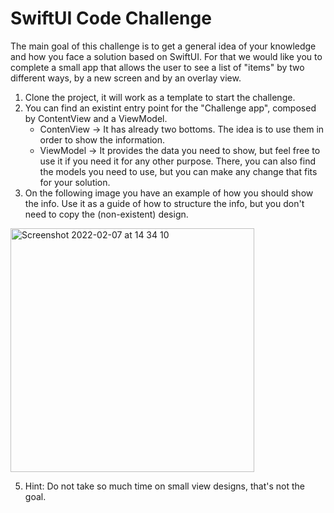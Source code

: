 # SwiftUI Code Challenge

The main goal of this challenge is to get a general idea of your knowledge and how you face a solution based on SwiftUI.
For that we would like you to complete a small app that allows the user to see a list of "items" by two different ways, by a new screen and by an overlay view.

1. Clone the project, it will work as a template to start the challenge.
2. You can find an existint entry point for the "Challenge app", composed by ContentView and a ViewModel. 
    - ContenView -> It has already two bottoms. The idea is to use them in order to show the information. 
    - ViewModel -> It provides the data you need to show, but feel free to use it if you need it for any other purpose. There, you can also find the models you need to use, but you can make any change that fits for your solution.
3. On the following image you have an example of how you should show the info. Use it as a guide of how to structure the info, but you don't need to copy the (non-existent) design.

<img width="390" alt="Screenshot 2022-02-07 at 14 34 10" src="https://user-images.githubusercontent.com/86950359/152840159-a6ab15cb-4806-4008-8542-4e889c146c67.png">

5. Hint: Do not take so much time on small view designs, that's not the goal. 
